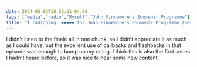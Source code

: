 ```yaml
---
date: 2024-05-03T18:59:51-04:00
tags: ["media","radio","Myself","John Finnemore's Souvenir Programme"]
title: "🎙️ radioblog: ❤️❤️❤️❤️❤️ for John Finnemore's Souvenir Programme (Series 7)"
---
```

I didn't listen to the finale all in one chunk, so I didn't appreciate it as much as I could have, but the excellent use of callbacks and flashbacks in that episode was enough to bump up my rating. I think this is also the first series I hadn't heard before, so it was nice to hear some new content.